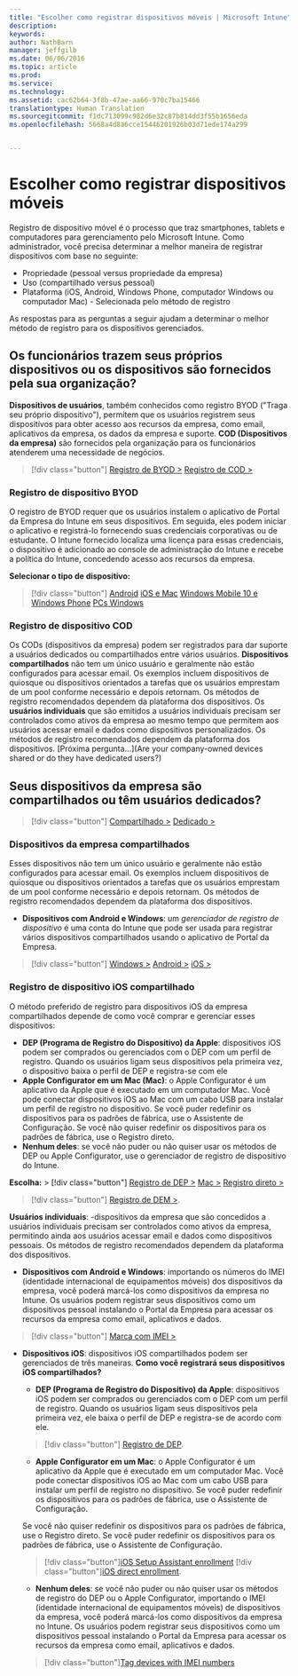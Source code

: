 ```yaml
---
title: "Escolher como registrar dispositivos móveis | Microsoft Intune"
description: 
keywords: 
author: NathBarn
manager: jeffgilb
ms.date: 06/06/2016
ms.topic: article
ms.prod: 
ms.service: 
ms.technology: 
ms.assetid: cac62b64-3f8b-47ae-aa66-970c7ba15466
translationtype: Human Translation
ms.sourcegitcommit: f1dc713099c982d6e32c87b814dd3f55b1656eda
ms.openlocfilehash: 5668a4d8a6cce15446201926b03d71ede174a299


---
```


# Escolher como registrar dispositivos móveis

Registro de dispositivo móvel é o processo que traz smartphones, tablets e computadores para gerenciamento pelo Microsoft Intune. Como administrador, você precisa determinar a melhor maneira de registrar dispositivos com base no seguinte:

 -  Propriedade (pessoal versus propriedade da empresa)
 -  Uso (compartilhado versus pessoal)
 -  Plataforma (iOS, Android, Windows Phone, computador Windows ou computador Mac) - Selecionada pelo método de registro

As respostas para as perguntas a seguir ajudam a determinar o melhor método de registro para os dispositivos gerenciados.

## **Os funcionários trazem seus próprios dispositivos ou os dispositivos são fornecidos pela sua organização?**

  **Dispositivos de usuários**, também conhecidos como registro BYOD ("Traga seu próprio dispositivo"), permitem que os usuários registrem seus dispositivos para obter acesso aos recursos da empresa, como email, aplicativos da empresa, os dados da empresa e suporte. **COD (Dispositivos da empresa)** são fornecidos pela organização para os funcionários atenderem uma necessidade de negócios.
  > [!div class="button"]
  [Registro de BYOD >](#byod-device-enrollment)   [Registro de COD >](#cod-device-enrollment)

### Registro de dispositivo BYOD

O registro de BYOD requer que os usuários instalem o aplicativo de Portal da Empresa do Intune em seus dispositivos. Em seguida, eles podem iniciar o aplicativo e registrá-lo fornecendo suas credenciais corporativas ou de estudante. O Intune fornecido localiza uma licença para essas credenciais, o dispositivo é adicionado ao console de administração do Intune e recebe a política do Intune, concedendo acesso aos recursos da empresa.

**Selecionar o tipo de dispositivo:**
> [!div class="button"]
[Android](..deploy-use/set-up-android-management-with-microsoft-intune) [iOS e Mac](..deploy-use/set-up-ios-and-mac-management-with-microsoft-intune) [Windows Mobile 10 e Windows Phone](..deploy-use/set-up-windows-phone-management-with-microsoft-intune) [PCs Windows](..deploy-use/set-up-windows-device-management-with-microsoft-intune)


### Registro de dispositivo COD

Os CODs (dispositivos da empresa) podem ser registrados para dar suporte a usuários dedicados ou compartilhados entre vários usuários.  **Dispositivos compartilhados** não tem um único usuário e geralmente não estão configurados para acessar email. Os exemplos incluem dispositivos de quiosque ou dispositivos orientados a tarefas que os usuários emprestam de um pool conforme necessário e depois retornam. Os métodos de registro recomendados dependem da plataforma dos dispositivos. Os **usuários individuais** que são emitidos a usuários individuais precisam ser controlados como ativos da empresa ao mesmo tempo que permitem aos usuários acessar email e dados como dispositivos personalizados. Os métodos de registro recomendados dependem da plataforma dos dispositivos. [Próxima pergunta...](Are your company-owned devices shared or do they have dedicated users?)

## **Seus dispositivos da empresa são compartilhados ou têm usuários dedicados?**

> [!div class="button"]
[Compartilhado >](#Shared-company-owned-devices)   [Dedicado >](..deploy-use/get-ready-to-enroll-devices-in-microsoft-intune)


### Dispositivos da empresa compartilhados

Esses dispositivos não tem um único usuário e geralmente não estão configurados para acessar email. Os exemplos incluem dispositivos de quiosque ou dispositivos orientados a tarefas que os usuários emprestam de um pool conforme necessário e depois retornam. Os métodos de registro recomendados dependem da plataforma dos dispositivos.

  - **Dispositivos com Android e Windows**: um *gerenciador de registro de dispositivo* é uma conta do Intune que pode ser usada para registrar vários dispositivos compartilhados usando o aplicativo de Portal da Empresa.
  > [!div class="button"]
  [Windows >](../deploy-use/enroll-corporate-owned-devices-with-the-device-enrollment-manager-in-microsoft-intune) [Android >](../deploy-use/enroll-corporate-owned-devices-with-the-device-enrollment-manager-in-microsoft-intune) [iOS >](#shared-ios-device-enrollment)

### Registro de dispositivo iOS compartilhado

O método preferido de registro para dispositivos iOS da empresa compartilhados depende de como você comprar e gerenciar esses dispositivos:

  - **DEP (Programa de Registro do Dispositivo) da Apple**: dispositivos iOS podem ser comprados ou gerenciados com o DEP com um perfil de registro. Quando os usuários ligam seus dispositivos pela primeira vez, o dispositivo baixa o perfil de DEP e registra-se com ele
  - **Apple Configurator em um Mac (Mac)**: o Apple Configurator é um aplicativo da Apple que é executado em um computador Mac. Você pode conectar dispositivos iOS ao Mac com um cabo USB para instalar um perfil de registro no dispositivo. Se você puder redefinir os dispositivos para os padrões de fábrica, use o Assistente de Configuração. Se você não quiser redefinir os dispositivos para os padrões de fábrica, use o Registro direto.
  - **Nenhum deles**: se você não puder ou não quiser usar os métodos de DEP ou Apple Configurator, use o gerenciador de registro de dispositivo do Intune.

  **Escolha:**
    > [!div class="button"]
     [Registro de DEP >](../deploy-use/ios-device-enrollment-program-in-microsoft-intune) [Mac >](../deploy-use/ios-setup-assistant-enrollment-in-microsoft-intune) [Registro direto >](../deploy-use/ios-direct-enrollment-in-microsoft-intune)  

  > [!div class="button"]
    [Registro de DEM >](../deploy-use/enroll-corporate-owned-devices-with-the-device-enrollment-manager-in-microsoft-intune).

**Usuários individuais**: -dispositivos da empresa que são concedidos a usuários individuais precisam ser controlados como ativos da empresa, permitindo ainda aos usuários acessar email e dados como dispositivos pessoais. Os métodos de registro recomendados dependem da plataforma dos dispositivos.

  - **Dispositivos com Android e Windows**: importando os números do IMEI (identidade internacional de equipamentos móveis) dos dispositivos da empresa, você poderá marcá-los como dispositivos da empresa no Intune. Os usuários podem registrar seus dispositivos como um dispositivos pessoal instalando o Portal da Empresa para acessar os recursos da empresa como email, aplicativos e dados.
  > [!div class="button"]
  [Marca com IMEI >](../deploy-use/specify-corporate-owned-devices-with-international-mobile-equipment-identity-imei-numbers)

  - **Dispositivos iOS**: dispositivos iOS compartilhados podem ser gerenciados de três maneiras.  **Como você registrará seus dispositivos iOS compartilhados?**

    - **DEP (Programa de Registro do Dispositivo) da Apple**: dispositivos iOS podem ser comprados ou gerenciados com o DEP com um perfil de registro. Quando os usuários ligam seus dispositivos pela primeira vez, ele baixa o perfil de DEP e registra-se de acordo com ele.
    > [!div class="button"]
    [Registro de DEP](../deploy-use/ios-device-enrollment-program-in-microsoft-intune).

    - **Apple Configurator em um Mac**: o Apple Configurator é um aplicativo da Apple que é executado em um computador Mac. Você pode conectar dispositivos iOS ao Mac com um cabo USB para instalar um perfil de registro no dispositivo. Se você puder redefinir os dispositivos para os padrões de fábrica, use o Assistente de Configuração.

    Se você não quiser redefinir os dispositivos para os padrões de fábrica, use o Registro direto.
    Se você puder redefinir os dispositivos para os padrões de fábrica, use o Assistente de Configuração.
    > [!div class="button"][iOS Setup Assistant enrollment](../deploy-use/ios-setup-assistant-enrollment-in-microsoft-intune) [!div class="button"][iOS direct enrollment](../deploy-use/ios-direct-enrollment-in-microsoft-intune).

    - **Nenhum deles**: se você não puder ou não quiser usar os métodos de registro do DEP ou o Apple Configurator, importando o IMEI (identidade internacional de equipamentos móveis) de dispositivos da empresa, você poderá marcá-los como dispositivos da empresa no Intune. Os usuários podem registrar seus dispositivos como um dispositivos pessoal instalando o Portal da Empresa para acessar os recursos da empresa como email, aplicativos e dados.
    > [!div class="button"][Tag devices with IMEI numbers](../deploy-use/specify-corporate-owned-devices-with-international-mobile-equipment-identity-imei-numbers)



<!--HONumber=Jun16_HO5-->


